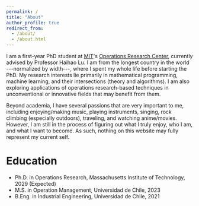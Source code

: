 ```yaml
---
permalink: /
title: "About"
author_profile: true
redirect_from: 
  - /about/
  - /about.html
---
```


I am a first-year PhD student at [MIT](https://mit.edu/)'s [Operations Research Center](https://orc.mit.edu/), currently advised by Professor Haihao Lu. I am from the longest country in the world ---normalized by width---, where I spent my whole life before starting the PhD. My research interests lie primarily in mathematical programming, machine learning, and their intersections (theory and algorithms). I am also exploring applications of operations research-based techniques in unconventional or innovative fields that may benefit from them.

Beyond academia, I have several passions that are very important to me, including enjoying/making music, playing instruments, singing, rock climbing (especially outdoors), traveling, and watching anime/movies. However, I am still in the process of figuring out what I truly enjoy, who I am, and what I want to become. As such, nothing on this website may fully represent my current self.

# Education 

- Ph.D. in Operations Research, Massachusetts Institute of Technology, 2029 (Expected)
- M.S. in Operation Management, Universidad de Chile, 2023
- B.Eng. in Industrial Engineering, Universidad de Chile, 2021

